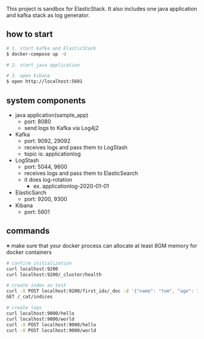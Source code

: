 This project is sandbox for ElasticStack.
It also includes one java application and kafka stack as log generator.



## how to start
```bash
# 1. start kafka and ElasticStack
$ docker-compose up -d

# 2. start java application

# 3. open kibana
$ open http://localhost:5601
```

## system components

- java application(sample_app)
    - port: 8080
    - send logs to Kafka via Log4j2
- Kafka
    - port: 9092, 29092
    - receives logs and pass them to LogStash
    - topic is: applicationlog
- LogStash
    - port: 5044, 9600
    - receives logs and pass them to ElasticSearch
    - it does log-rotation
        - ex. applicationlog-2020-01-01
- ElasticSarch
    - port: 9200, 9300
- Kibana
    - port: 5601


## commands
※ make sure that your docker process can allocate at least 8GM memory for docker containers

```bash
# confirm initialization
curl localhost:9200
curl localhost:9200/_cluster/health

# create index as test
curl -X POST localhost:9200/first_idx/_doc -d '{"name": "tom", "age": 100}' -H "Content-Type: application/json"
GET /_cat/indices

# create logs
curl localhost:9000/hello
curl localhost:9000/world
curl -X POST localhost:9000/hello
curl -X POST localhost:9000/world
```